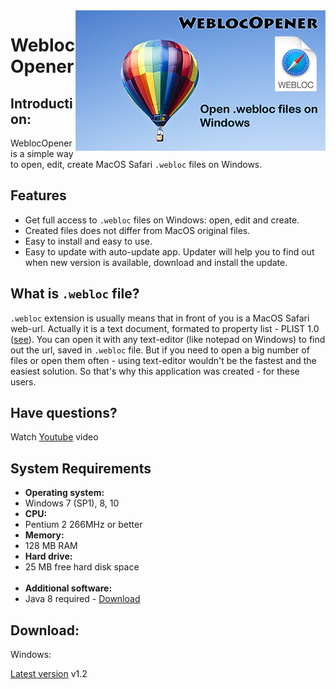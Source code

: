 <img src="WeblocOpenerIntro.png" align="right" width="400" height="225" />

# WeblocOpener

## Introduction:
WeblocOpener is a simple way to open, edit, create MacOS Safari `.webloc` files on Windows.

## Features

- Get full access to `.webloc` files on Windows: open, edit and create.
- Created files does not differ from MacOS original files.
- Easy to install and easy to use.
- Easy to update with auto-update app. 
Updater will help you to find out when new version is available, download and install the update.

## What is `.webloc` file?
`.webloc` extension is usually means that in front of you is a MacOS Safari web-url. 
Actually it is a text document, formated to property list - PLIST 1.0 
([see](https://developer.apple.com/library/content/documentation/General/Reference/InfoPlistKeyReference/Articles/AboutInformationPropertyListFiles.html)).
You can open it with any text-editor (like notepad on Windows) to find out the url, saved in `.webloc` file.
But if you need to open a big number of files or open them often - using text-editor wouldn't be the fastest and the easiest solution.
So that's why this application was created - for these users.


## Have questions? 
Watch [Youtube](https://youtu.be/Z-bT-VWMDsQ) video


## System Requirements

<ul class="SystemRequirements">
    <li><b>Operating system:</b></li>
    <li>Windows 7 (SP1), 8, 10</li>
    <li><b>CPU:</b></li>
    <li>Pentium 2 266MHz or better</li>
    <li><b>Memory:</b></li>
    <li>128 MB RAM</li>
    <li><b>Hard drive:</b></li>
    <li>25 MB free hard disk space</li>
    <br>
    <li><b>Additional software:</b></li>
<li>Java 8 required - <a href="https://java.com/download/">Download</a></li>
</ul>


## Download:
Windows:

[Latest version](https://github.com/benchdoos/WeblocOpener/releases/tag/v1.2) v1.2
